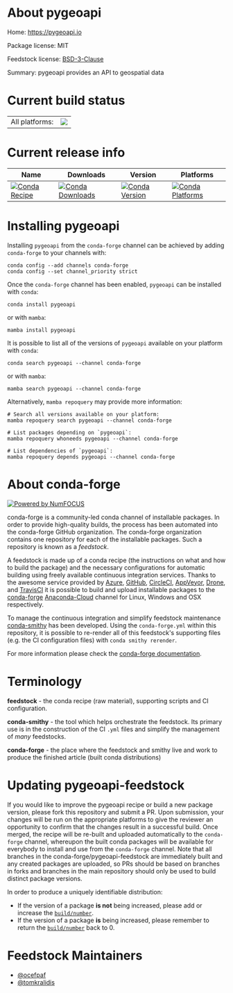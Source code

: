 About pygeoapi
==============

Home: https://pygeoapi.io

Package license: MIT

Feedstock license: [BSD-3-Clause](https://github.com/conda-forge/pygeoapi-feedstock/blob/main/LICENSE.txt)

Summary: pygeoapi provides an API to geospatial data

Current build status
====================


<table><tr><td>All platforms:</td>
    <td>
      <a href="https://dev.azure.com/conda-forge/feedstock-builds/_build/latest?definitionId=8840&branchName=main">
        <img src="https://dev.azure.com/conda-forge/feedstock-builds/_apis/build/status/pygeoapi-feedstock?branchName=main">
      </a>
    </td>
  </tr>
</table>

Current release info
====================

| Name | Downloads | Version | Platforms |
| --- | --- | --- | --- |
| [![Conda Recipe](https://img.shields.io/badge/recipe-pygeoapi-green.svg)](https://anaconda.org/conda-forge/pygeoapi) | [![Conda Downloads](https://img.shields.io/conda/dn/conda-forge/pygeoapi.svg)](https://anaconda.org/conda-forge/pygeoapi) | [![Conda Version](https://img.shields.io/conda/vn/conda-forge/pygeoapi.svg)](https://anaconda.org/conda-forge/pygeoapi) | [![Conda Platforms](https://img.shields.io/conda/pn/conda-forge/pygeoapi.svg)](https://anaconda.org/conda-forge/pygeoapi) |

Installing pygeoapi
===================

Installing `pygeoapi` from the `conda-forge` channel can be achieved by adding `conda-forge` to your channels with:

```
conda config --add channels conda-forge
conda config --set channel_priority strict
```

Once the `conda-forge` channel has been enabled, `pygeoapi` can be installed with `conda`:

```
conda install pygeoapi
```

or with `mamba`:

```
mamba install pygeoapi
```

It is possible to list all of the versions of `pygeoapi` available on your platform with `conda`:

```
conda search pygeoapi --channel conda-forge
```

or with `mamba`:

```
mamba search pygeoapi --channel conda-forge
```

Alternatively, `mamba repoquery` may provide more information:

```
# Search all versions available on your platform:
mamba repoquery search pygeoapi --channel conda-forge

# List packages depending on `pygeoapi`:
mamba repoquery whoneeds pygeoapi --channel conda-forge

# List dependencies of `pygeoapi`:
mamba repoquery depends pygeoapi --channel conda-forge
```


About conda-forge
=================

[![Powered by
NumFOCUS](https://img.shields.io/badge/powered%20by-NumFOCUS-orange.svg?style=flat&colorA=E1523D&colorB=007D8A)](https://numfocus.org)

conda-forge is a community-led conda channel of installable packages.
In order to provide high-quality builds, the process has been automated into the
conda-forge GitHub organization. The conda-forge organization contains one repository
for each of the installable packages. Such a repository is known as a *feedstock*.

A feedstock is made up of a conda recipe (the instructions on what and how to build
the package) and the necessary configurations for automatic building using freely
available continuous integration services. Thanks to the awesome service provided by
[Azure](https://azure.microsoft.com/en-us/services/devops/), [GitHub](https://github.com/),
[CircleCI](https://circleci.com/), [AppVeyor](https://www.appveyor.com/),
[Drone](https://cloud.drone.io/welcome), and [TravisCI](https://travis-ci.com/)
it is possible to build and upload installable packages to the
[conda-forge](https://anaconda.org/conda-forge) [Anaconda-Cloud](https://anaconda.org/)
channel for Linux, Windows and OSX respectively.

To manage the continuous integration and simplify feedstock maintenance
[conda-smithy](https://github.com/conda-forge/conda-smithy) has been developed.
Using the ``conda-forge.yml`` within this repository, it is possible to re-render all of
this feedstock's supporting files (e.g. the CI configuration files) with ``conda smithy rerender``.

For more information please check the [conda-forge documentation](https://conda-forge.org/docs/).

Terminology
===========

**feedstock** - the conda recipe (raw material), supporting scripts and CI configuration.

**conda-smithy** - the tool which helps orchestrate the feedstock.
                   Its primary use is in the construction of the CI ``.yml`` files
                   and simplify the management of *many* feedstocks.

**conda-forge** - the place where the feedstock and smithy live and work to
                  produce the finished article (built conda distributions)


Updating pygeoapi-feedstock
===========================

If you would like to improve the pygeoapi recipe or build a new
package version, please fork this repository and submit a PR. Upon submission,
your changes will be run on the appropriate platforms to give the reviewer an
opportunity to confirm that the changes result in a successful build. Once
merged, the recipe will be re-built and uploaded automatically to the
`conda-forge` channel, whereupon the built conda packages will be available for
everybody to install and use from the `conda-forge` channel.
Note that all branches in the conda-forge/pygeoapi-feedstock are
immediately built and any created packages are uploaded, so PRs should be based
on branches in forks and branches in the main repository should only be used to
build distinct package versions.

In order to produce a uniquely identifiable distribution:
 * If the version of a package **is not** being increased, please add or increase
   the [``build/number``](https://docs.conda.io/projects/conda-build/en/latest/resources/define-metadata.html#build-number-and-string).
 * If the version of a package **is** being increased, please remember to return
   the [``build/number``](https://docs.conda.io/projects/conda-build/en/latest/resources/define-metadata.html#build-number-and-string)
   back to 0.

Feedstock Maintainers
=====================

* [@ocefpaf](https://github.com/ocefpaf/)
* [@tomkralidis](https://github.com/tomkralidis/)

